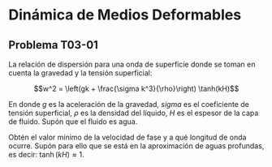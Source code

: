 # Dinámica de Medios Deformables
## Problema T03-01

La relación de dispersión para una onda de superficie donde se toman en 
cuenta la gravedad y la tensión superficial:

```math
w^2 = \left(gk + \frac{\sigma k^3}{\rho}\right) \tanh(kH)
```

En donde $`g`$ es la aceleración de la gravedad, $`sigma`$ es el coeficiente
de tensión superficial, $`\rho`$ es la densidad del líquido, $`H`$ es el
espesor de la capa de fluido. Supón que el fluido es agua.

Obtén el valor mínimo de la velocidad de fase y a qué longitud de onda ocurre.
Supón para ello que se está en la aproximación de aguas profundas, es decir:
$`\tanh(kH)\approx 1`$.
